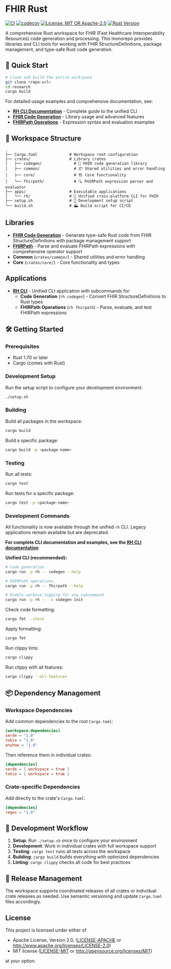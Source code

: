 # FHIR Rust

[![CI](https://github.com/reason-healthcare/rh/workflows/CI/badge.svg)](https://github.com/reason-healthcare/rh/actions)
[![codecov](https://codecov.io/gh/reason-healthcare/rh/branch/main/graph/badge.svg)](https://codecov.io/gh/reason-healthcare/rh)
[![License: MIT OR Apache-2.0](https://img.shields.io/badge/license-MIT%20OR%20Apache--2.0-blue.svg)](LICENSE-MIT)
[![Rust Version](https://img.shields.io/badge/rust-1.70%2B-orange.svg)](https://www.rust-lang.org)

A comprehensive Rust workspace for FHIR (Fast Healthcare Interoperability Resources) code generation and processing. This monorepo provides libraries and CLI tools for working with FHIR StructureDefinitions, package management, and type-safe Rust code generation.

## 🚀 Quick Start

```bash
# Clone and build the entire workspace
git clone <repo-url>
cd research
cargo build
```

For detailed usage examples and comprehensive documentation, see:
- **[RH CLI Documentation](apps/rh/README.md)** - Complete guide to the unified CLI
- **[FHIR Code Generation](crates/codegen/README.md)** - Library usage and advanced features
- **[FHIRPath Operations](crates/fhirpath/README.md)** - Expression syntax and evaluation examples

## 📁 Workspace Structure

```
.
├── Cargo.toml              # Workspace root configuration
├── crates/                 # Library crates
│   ├── codegen/              # 🔧 FHIR code generation library
│   ├── common/               # 📦 Shared utilities and error handling  
│   ├── core/                 # 🏗️ Core functionality
│   └── fhirpath/             # 🔍 FHIRPath expression parser and evaluator
├── apps/                   # Executable applications
│   └── rh/                 # 🎯 Unified cross-platform CLI for FHIR
├── setup.sh                # 🔨 Development setup script
└── build.sh                # 🏭 Build script for CI/CD
```

## Libraries

- **[FHIR Code Generation](crates/codegen/README.md)** - Generate type-safe Rust code from FHIR StructureDefinitions with package management support
- **[FHIRPath](crates/fhirpath/README.md)** - Parse and evaluate FHIRPath expressions with comprehensive operator support
- **Common** (`crates/common/`) - Shared utilities and error handling
- **Core** (`crates/core/`) - Core functionality and types

## Applications

- **[RH CLI](apps/rh/README.md)** - Unified CLI application with subcommands for:
  - **Code Generation** (`rh codegen`) - Convert FHIR StructureDefinitions to Rust types
  - **FHIRPath Operations** (`rh fhirpath`) - Parse, evaluate, and test FHIRPath expressions  

## 🛠️ Getting Started

### Prerequisites

- Rust 1.70 or later
- Cargo (comes with Rust)

### Development Setup

Run the setup script to configure your development environment:

```bash
./setup.sh
```

### Building

Build all packages in the workspace:

```bash
cargo build
```

Build a specific package:

```bash
cargo build -p <package-name>
```

### Testing

Run all tests:

```bash
cargo test
```

Run tests for a specific package:

```bash
cargo test -p <package-name>
```

### Development Commands

All functionality is now available through the unified `rh` CLI. Legacy applications remain available but are deprecated.

**For complete CLI documentation and examples, see the [RH CLI documentation](apps/rh/README.md)**

**Unified CLI (recommended):**
```bash
# Code generation
cargo run -p rh -- codegen --help

# FHIRPath operations  
cargo run -p rh -- fhirpath --help

# Enable verbose logging for any subcommand
cargo run -p rh -- -v codegen init
```

Check code formatting:

```bash
cargo fmt --check
```

Apply formatting:

```bash
cargo fmt
```

Run clippy lints:

```bash
cargo clippy
```

Run clippy with all features:

```bash
cargo clippy --all-features
```

## 📦 Dependency Management

### Workspace Dependencies

Add common dependencies to the root `Cargo.toml`:

```toml
[workspace.dependencies]
serde = "1.0"
tokio = "1.0"
anyhow = "1.0"
```

Then reference them in individual crates:

```toml
[dependencies]
serde = { workspace = true }
tokio = { workspace = true }
```

### Crate-specific Dependencies

Add directly to the crate's `Cargo.toml`:

```toml
[dependencies]
regex = "1.0"
```

## 🔄 Development Workflow

1. **Setup**: Run `./setup.sh` once to configure your environment
2. **Development**: Work in individual crates with full workspace support
3. **Testing**: `cargo test` runs all tests across the workspace
4. **Building**: `cargo build` builds everything with optimized dependencies
5. **Linting**: `cargo clippy` checks all code for best practices

## 🚀 Release Management

The workspace supports coordinated releases of all crates or individual crate releases as needed. Use semantic versioning and update `Cargo.toml` files accordingly.

## License

This project is licensed under either of

- Apache License, Version 2.0, ([LICENSE-APACHE](LICENSE-APACHE) or http://www.apache.org/licenses/LICENSE-2.0)
- MIT license ([LICENSE-MIT](LICENSE-MIT) or http://opensource.org/licenses/MIT)

at your option.
